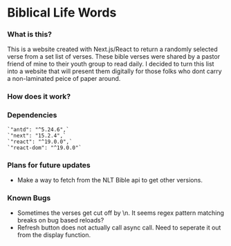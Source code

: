 # Biblical Life Words 

### What is this?

This is a website created with Next.js/React to return a randomly selected verse from a set list of verses. These bible verses were shared by a pastor friend of 
mine to their youth group to read daily. I decided to turn this list into a website that will present them digitally for those folks who dont carry a 
non-laminated peice of paper around. 

### How does it work?


### Dependencies
    `"antd": "^5.24.6",`
    `"next": "15.2.4",`
    `"react": "^19.0.0",`
    `"react-dom": "^19.0.0"`

### Plans for future updates
- Make a way to fetch from the NLT Bible api to get other versions. 

### Known Bugs 
- Sometimes the verses get cut off by \n. It seems regex pattern matching breaks on bug based reloads?
- Refresh button does not actually call async call. Need to seperate it out from the display function. 